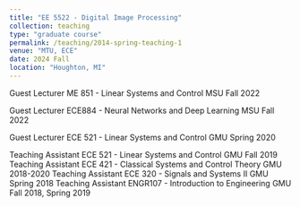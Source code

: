 ```yaml
---
title: "EE 5522 - Digital Image Processing"
collection: teaching
type: "graduate course"
permalink: /teaching/2014-spring-teaching-1
venue: "MTU, ECE"
date: 2024 Fall
location: "Houghton, MI"
---
```


Guest Lecturer	ME 851 - Linear Systems and Control	MSU	Fall 2022

Guest Lecturer	ECE884 - Neural Networks and Deep Learning	MSU	Fall 2022

Guest Lecturer	ECE 521 - Linear Systems and Control	GMU	Spring 2020

Teaching Assistant	ECE 521 - Linear Systems and Control	GMU	Fall 2019
Teaching Assistant	ECE 421 - Classical Systems and Control Theory	GMU	    2018-2020
Teaching Assistant	ECE 320 - Signals and Systems II	GMU	Spring 2018
Teaching Assistant	ENGR107 - Introduction to Engineering	GMU	Fall 2018, Spring 2019

<!--
Heading 1
======

Heading 2
======

Heading 3
======
-->
